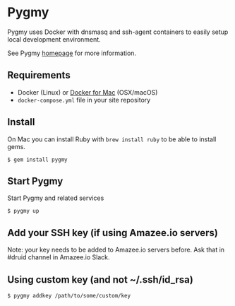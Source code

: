 # Pygmy

Pygmy uses Docker with dnsmasq and ssh-agent containers to easily setup local development environment.

See Pygmy [homepage](https://docs.amazee.io/local_docker_development/pygmy.html) for more information.

## Requirements

- Docker (Linux) or [Docker for Mac](docker_for_mac.md) (OSX/macOS)
- `docker-compose.yml` file in your site repository

## Install 

On Mac you can install Ruby with `brew install ruby` to be able to install gems.

```
$ gem install pygmy
```

## Start Pygmy

Start Pygmy and related services

```
$ pygmy up
```

## Add your SSH key (if using Amazee.io servers)

Note: your key needs to be added to Amazee.io servers before. Ask that in #druid channel in Amazee.io Slack.

## Using custom key (and not ~/.ssh/id_rsa)

```
$ pygmy addkey /path/to/some/custom/key
```
